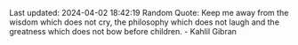 Last updated: 2024-04-02 18:42:19
Random Quote: Keep me away from the wisdom which does not cry, the philosophy which does not laugh and the greatness which does not bow before children. - Kahlil Gibran